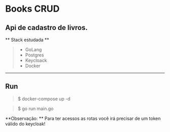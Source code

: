 # Books CRUD

## Api de cadastro de livros.

** Stack estudada **

 > * GoLang 
 > * Postgres 
 > * Keycloack
 > * Docker 

 --- 

 ## Run
> $ docker-compose up -d
 
> $ go run main.go

**Observação:  ** Para ter acessos as rotas você irá precisar de um token válido do keycloak!  
